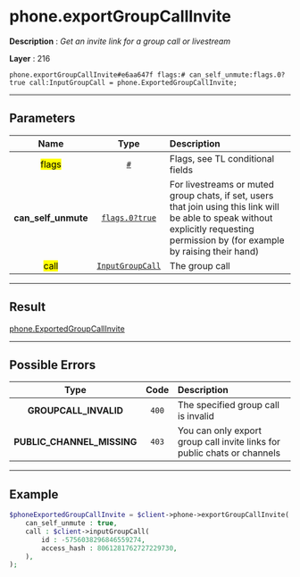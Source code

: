 # phone.exportGroupCallInvite

**Description** : *Get an invite link for a group call or livestream*

**Layer** : 216

```tl
phone.exportGroupCallInvite#e6aa647f flags:# can_self_unmute:flags.0?true call:InputGroupCall = phone.ExportedGroupCallInvite;
```

---

## Parameters

| Name | Type | Description |
| :---: | :---: | :--- |
| <mark>flags</mark> | [`#`](type/#) | Flags, see TL conditional fields |
| **can_self_unmute** | [`flags.0?true`](type/true) | For livestreams or muted group chats, if set, users that join using this link will be able to speak without explicitly requesting permission by (for example by raising their hand) |
| <mark>call</mark> | [`InputGroupCall`](type/InputGroupCall) | The group call |

---

## Result

[phone.ExportedGroupCallInvite](type/phone.ExportedGroupCallInvite)

---

## Possible Errors

| Type | Code | Description |
| :---: | :---: | :--- |
| **GROUPCALL_INVALID** | `400` | The specified group call is invalid |
| **PUBLIC_CHANNEL_MISSING** | `403` | You can only export group call invite links for public chats or channels |

---

## Example

```php
$phoneExportedGroupCallInvite = $client->phone->exportGroupCallInvite(
	can_self_unmute : true,
	call : $client->inputGroupCall(
		id : -5756038296846559274,
		access_hash : 8061281762727229730,
	),
);
```